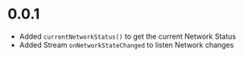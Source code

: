 # 0.0.1

* Added `currentNetworkStatus()` to get the current Network Status
* Added Stream `onNetworkStateChanged` to listen Network changes
